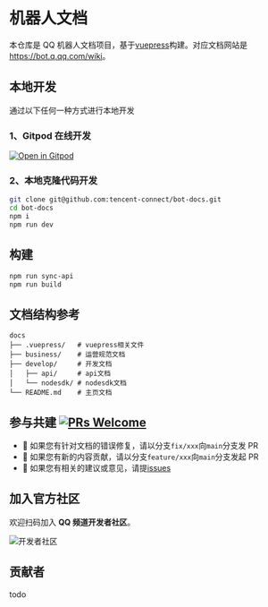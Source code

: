 # 机器人文档

本仓库是 QQ 机器人文档项目，基于[vuepress](https://vuepress.vuejs.org/zh/)构建。对应文档网站是 <https://bot.q.qq.com/wiki>。

## 本地开发

通过以下任何一种方式进行本地开发

### 1、Gitpod 在线开发

[![Open in Gitpod](https://gitpod.io/button/open-in-gitpod.svg)](https://gitpod.io/#https://github.com/tencent-connect/bot-docs)

### 2、本地克隆代码开发

```sh
git clone git@github.com:tencent-connect/bot-docs.git
cd bot-docs
npm i
npm run dev
```

## 构建

```sh
npm run sync-api
npm run build
```

## 文档结构参考

```shell
docs
├── .vuepress/   # vuepress相关文件
├── business/    # 运营规范文档
├── develop/     # 开发文档
│   ├── api/     # api文档
│   └── nodesdk/ # nodesdk文档
└── README.md    # 主页文档
```

## 参与共建 [![PRs Welcome](https://img.shields.io/badge/PRs-welcome-brightgreen.svg?style=flat-square)](http://makeapullrequest.com)

- 👏 如果您有针对文档的错误修复，请以分支`fix/xxx`向`main`分支发 PR
- 👏 如果您有新的内容贡献，请以分支`feature/xxx`向`main`分支发起 PR
- 👏 如果您有相关的建议或意见，请提[issues](https://github.com/tencent-connect/bot-docs/issues)

## 加入官方社区

欢迎扫码加入 **QQ 频道开发者社区**。

![开发者社区](https://mpqq.gtimg.cn/privacy/qq_guild_developer.png)

## 贡献者

todo
